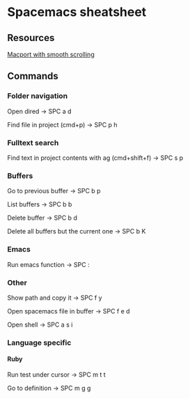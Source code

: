 # Spacemacs sheatsheet

## Resources

[Macport with smooth scrolling](https://github.com/railwaycat/homebrew-emacsmacport)

## Commands

### Folder navigation

Open dired -> SPC a d

Find file in project (cmd+p) -> SPC p h

### Fulltext search

Find text in project contents with ag (cmd+shift+f) -> SPC s p

### Buffers

Go to previous buffer -> SPC b p

List buffers -> SPC b b

Delete buffer -> SPC b d

Delete all buffers but the current one -> SPC b K

### Emacs

Run emacs function -> SPC : <function>

### Other

Show path and copy it -> SPC f y

Open spacemacs file in buffer -> SPC f e d

Open shell -> SPC a s i

### Language specific

#### Ruby

Run test under cursor -> SPC m t t

Go to definition -> SPC m g g
